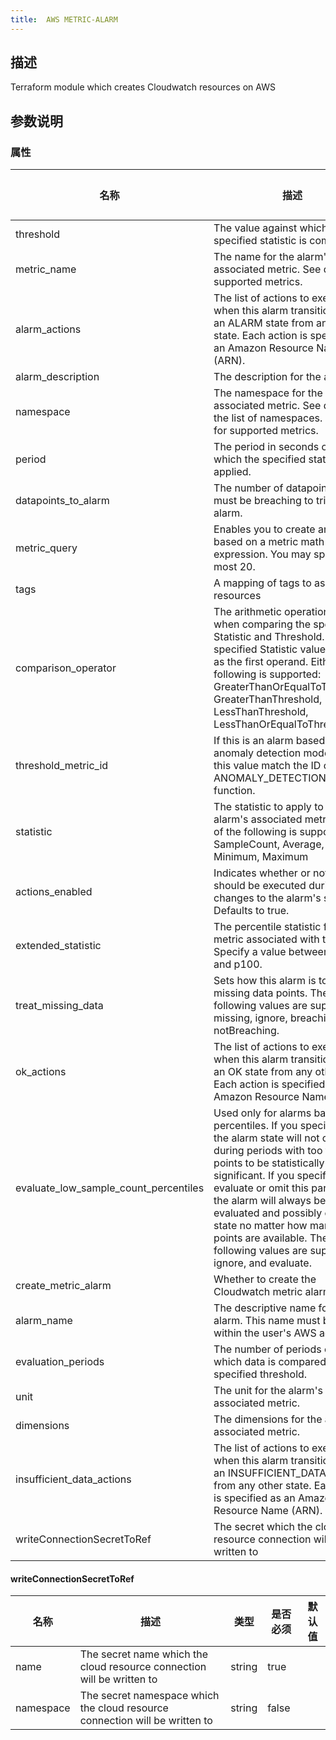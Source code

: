 ```yaml
---
title:  AWS METRIC-ALARM
---
```


## 描述

Terraform module which creates Cloudwatch resources on AWS

## 参数说明


### 属性

 名称 | 描述 | 类型 | 是否必须 | 默认值 
 ------------ | ------------- | ------------- | ------------- | ------------- 
 threshold | The value against which the specified statistic is compared. | number | false |  
 metric_name | The name for the alarm's associated metric. See docs for supported metrics. | string | false |  
 alarm_actions | The list of actions to execute when this alarm transitions into an ALARM state from any other state. Each action is specified as an Amazon Resource Name (ARN). | list(string) | false |  
 alarm_description | The description for the alarm. | string | false |  
 namespace | The namespace for the alarm's associated metric. See docs for the list of namespaces. See docs for supported metrics. | string | false |  
 period | The period in seconds over which the specified statistic is applied. | string | false |  
 datapoints_to_alarm | The number of datapoints that must be breaching to trigger the alarm. | number | false |  
 metric_query | Enables you to create an alarm based on a metric math expression. You may specify at most 20. | any | false |  
 tags | A mapping of tags to assign to all resources | map(string) | false |  
 comparison_operator | The arithmetic operation to use when comparing the specified Statistic and Threshold. The specified Statistic value is used as the first operand. Either of the following is supported: GreaterThanOrEqualToThreshold, GreaterThanThreshold, LessThanThreshold, LessThanOrEqualToThreshold. | string | true |  
 threshold_metric_id | If this is an alarm based on an anomaly detection model, make this value match the ID of the ANOMALY_DETECTION_BAND function. | string | false |  
 statistic | The statistic to apply to the alarm's associated metric. Either of the following is supported: SampleCount, Average, Sum, Minimum, Maximum | string | false |  
 actions_enabled | Indicates whether or not actions should be executed during any changes to the alarm's state. Defaults to true. | bool | false |  
 extended_statistic | The percentile statistic for the metric associated with the alarm. Specify a value between p0.0 and p100. | string | false |  
 treat_missing_data | Sets how this alarm is to handle missing data points. The following values are supported: missing, ignore, breaching and notBreaching. | string | false |  
 ok_actions | The list of actions to execute when this alarm transitions into an OK state from any other state. Each action is specified as an Amazon Resource Name (ARN). | list(string) | false |  
 evaluate_low_sample_count_percentiles | Used only for alarms based on percentiles. If you specify ignore, the alarm state will not change during periods with too few data points to be statistically significant. If you specify evaluate or omit this parameter, the alarm will always be evaluated and possibly change state no matter how many data points are available. The following values are supported: ignore, and evaluate. | string | false |  
 create_metric_alarm | Whether to create the Cloudwatch metric alarm | bool | false |  
 alarm_name | The descriptive name for the alarm. This name must be unique within the user's AWS account. | string | true |  
 evaluation_periods | The number of periods over which data is compared to the specified threshold. | number | true |  
 unit | The unit for the alarm's associated metric. | string | false |  
 dimensions | The dimensions for the alarm's associated metric. | any | false |  
 insufficient_data_actions | The list of actions to execute when this alarm transitions into an INSUFFICIENT_DATA state from any other state. Each action is specified as an Amazon Resource Name (ARN). | list(string) | false |  
 writeConnectionSecretToRef | The secret which the cloud resource connection will be written to | [writeConnectionSecretToRef](#writeConnectionSecretToRef) | false |  


#### writeConnectionSecretToRef

 名称 | 描述 | 类型 | 是否必须 | 默认值 
 ------------ | ------------- | ------------- | ------------- | ------------- 
 name | The secret name which the cloud resource connection will be written to | string | true |  
 namespace | The secret namespace which the cloud resource connection will be written to | string | false |  
